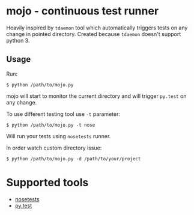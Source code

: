 # mojo - continuous test runner

Heavily inspired by `tdaemon` tool which automatically triggers tests on any change in pointed directory. Created because `tdaemon` doesn't support python 3.

## Usage

Run:

    $ python /path/to/mojo.py

mojo will start to monitor the current directory and will trigger `py.test` on any change.

To use different testing tool use `-t` parameter:

    $ python /path/to/mojo.py -t nose

Will run your tests using `nosetests` runner.

In order watch custom directory issue:

    $ python /path/to/mojo.py -d /path/to/your/project

# Supported tools

* [nosetests](http://somethingaboutorange.com/mrl/projects/nose/)
* [py.test](http://codespeak.net/py/dist/test.html)

